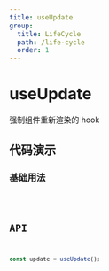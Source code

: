 ```yaml
---
title: useUpdate
group:
  title: LifeCycle
  path: /life-cycle
  order: 1
---
```


# useUpdate

强制组件重新渲染的 hook

## 代码演示

### 基础用法

<code src="./demo/demo1.tsx" />

## API

```javascript
const update = useUpdate();
```
